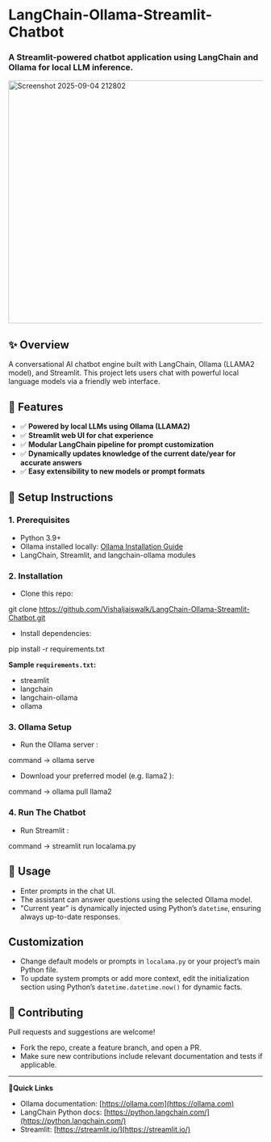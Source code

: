 # LangChain-Ollama-Streamlit-Chatbot

### A Streamlit-powered chatbot application using LangChain and Ollama for local LLM inference.

<img width="1133" height="481" alt="Screenshot 2025-09-04 212802" src="https://github.com/user-attachments/assets/6d888f3d-2fbd-4a0f-90a2-53a17a1e08e2" />

## ✨ Overview
   A conversational AI chatbot engine built with LangChain, Ollama (LLAMA2 model), and Streamlit. This project lets users chat with powerful local language models via a friendly web interface.

## 🌟 Features
- ✅ **Powered by local LLMs using Ollama (LLAMA2)**
- ✅ **Streamlit web UI for chat experience**
- ✅ **Modular LangChain pipeline for prompt customization**
- ✅ **Dynamically updates knowledge of the current date/year for accurate answers**
- ✅ **Easy extensibility to new models or prompt formats**

## 🚀 Setup Instructions

### 1. Prerequisites

- Python 3.9+
- Ollama installed locally: [Ollama Installation Guide](https://ollama.com)
- LangChain, Streamlit, and langchain-ollama modules


### 2. Installation

- Clone this repo:

git clone https://github.com/Vishaljaiswalk/LangChain-Ollama-Streamlit-Chatbot.git


- Install dependencies:
  
pip install -r requirements.txt


**Sample `requirements.txt`:**


- streamlit
- langchain
- langchain-ollama
- ollama


### 3. Ollama Setup

- Run the Ollama server : 

command -> ollama serve

- Download your preferred model (e.g. llama2 ): 

command -> ollama pull llama2


### 4. Run The Chatbot

- Run Streamlit :

command -> streamlit run localama.py


## 🔹 Usage

- Enter prompts in the chat UI.
- The assistant can answer questions using the selected Ollama model.
- "Current year" is dynamically injected using Python’s `datetime`, ensuring always up-to-date responses.

## Customization

- Change default models or prompts in `localama.py` or your project’s main Python file.
- To update system prompts or add more context, edit the initialization section using Python’s `datetime.datetime.now()` for dynamic facts.

## 🤝 Contributing

Pull requests and suggestions are welcome!
- Fork the repo, create a feature branch, and open a PR.
- Make sure new contributions include relevant documentation and tests if applicable.

---

**🔗Quick Links**  
- Ollama documentation: [https://ollama.com](https://ollama.com)  
- LangChain Python docs: [https://python.langchain.com/](https://python.langchain.com/)  
- Streamlit: [https://streamlit.io/](https://streamlit.io/)  



       















